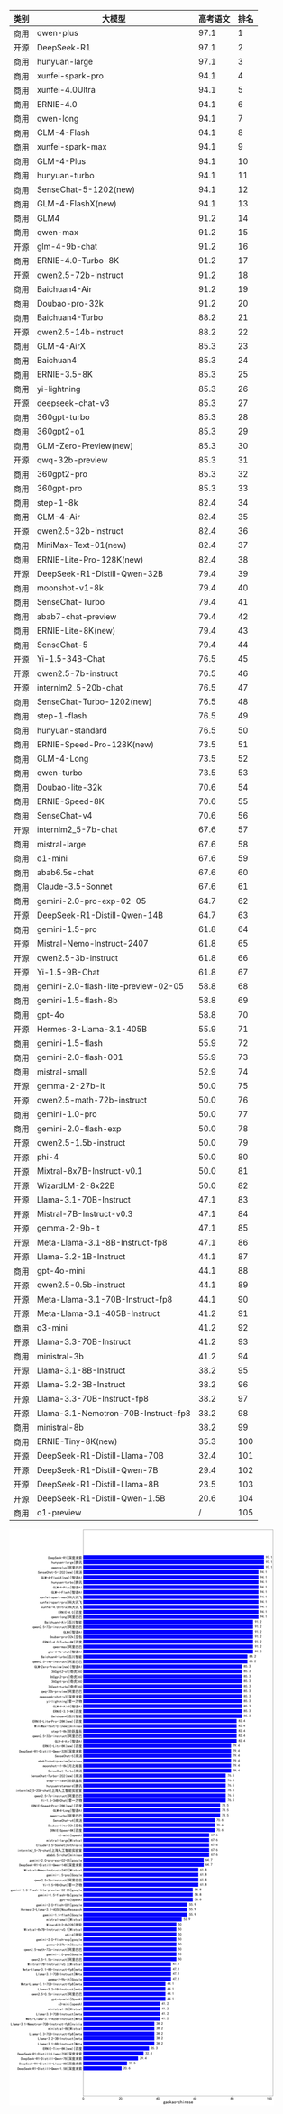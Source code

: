 
| 类别 | 大模型                         | 高考语文 | 排名 |
|-----|------------------------------|---------|----|
|商用|qwen-plus|97.1|1|
|开源|DeepSeek-R1|97.1|2|
|商用|hunyuan-large|97.1|3|
|商用|xunfei-spark-pro|94.1|4|
|商用|xunfei-4.0Ultra|94.1|5|
|商用|ERNIE-4.0|94.1|6|
|商用|qwen-long|94.1|7|
|商用|GLM-4-Flash|94.1|8|
|商用|xunfei-spark-max|94.1|9|
|商用|GLM-4-Plus|94.1|10|
|商用|hunyuan-turbo|94.1|11|
|商用|SenseChat-5-1202(new)|94.1|12|
|商用|GLM-4-FlashX(new)|94.1|13|
|商用|GLM4|91.2|14|
|商用|qwen-max|91.2|15|
|开源|glm-4-9b-chat|91.2|16|
|商用|ERNIE-4.0-Turbo-8K|91.2|17|
|开源|qwen2.5-72b-instruct|91.2|18|
|商用|Baichuan4-Air|91.2|19|
|商用|Doubao-pro-32k|91.2|20|
|商用|Baichuan4-Turbo|88.2|21|
|开源|qwen2.5-14b-instruct|88.2|22|
|商用|GLM-4-AirX|85.3|23|
|商用|Baichuan4|85.3|24|
|商用|ERNIE-3.5-8K|85.3|25|
|商用|yi-lightning|85.3|26|
|开源|deepseek-chat-v3|85.3|27|
|商用|360gpt-turbo|85.3|28|
|商用|360gpt2-o1|85.3|29|
|商用|GLM-Zero-Preview(new)|85.3|30|
|开源|qwq-32b-preview|85.3|31|
|商用|360gpt2-pro|85.3|32|
|商用|360gpt-pro|85.3|33|
|商用|step-1-8k|82.4|34|
|商用|GLM-4-Air|82.4|35|
|开源|qwen2.5-32b-instruct|82.4|36|
|商用|MiniMax-Text-01(new)|82.4|37|
|商用|ERNIE-Lite-Pro-128K(new)|82.4|38|
|开源|DeepSeek-R1-Distill-Qwen-32B|79.4|39|
|商用|moonshot-v1-8k|79.4|40|
|商用|SenseChat-Turbo|79.4|41|
|商用|abab7-chat-preview|79.4|42|
|商用|ERNIE-Lite-8K(new)|79.4|43|
|商用|SenseChat-5|79.4|44|
|开源|Yi-1.5-34B-Chat|76.5|45|
|开源|qwen2.5-7b-instruct|76.5|46|
|开源|internlm2_5-20b-chat|76.5|47|
|商用|SenseChat-Turbo-1202(new)|76.5|48|
|商用|step-1-flash|76.5|49|
|商用|hunyuan-standard|76.5|50|
|商用|ERNIE-Speed-Pro-128K(new)|73.5|51|
|商用|GLM-4-Long|73.5|52|
|商用|qwen-turbo|73.5|53|
|商用|Doubao-lite-32k|70.6|54|
|商用|ERNIE-Speed-8K|70.6|55|
|商用|SenseChat-v4|70.6|56|
|开源|internlm2_5-7b-chat|67.6|57|
|商用|mistral-large|67.6|58|
|商用|o1-mini|67.6|59|
|商用|abab6.5s-chat|67.6|60|
|商用|Claude-3.5-Sonnet|67.6|61|
|商用|gemini-2.0-pro-exp-02-05|64.7|62|
|开源|DeepSeek-R1-Distill-Qwen-14B|64.7|63|
|商用|gemini-1.5-pro|61.8|64|
|开源|Mistral-Nemo-Instruct-2407|61.8|65|
|开源|qwen2.5-3b-instruct|61.8|66|
|开源|Yi-1.5-9B-Chat|61.8|67|
|商用|gemini-2.0-flash-lite-preview-02-05|58.8|68|
|商用|gemini-1.5-flash-8b|58.8|69|
|商用|gpt-4o|58.8|70|
|开源|Hermes-3-Llama-3.1-405B|55.9|71|
|商用|gemini-1.5-flash|55.9|72|
|商用|gemini-2.0-flash-001|55.9|73|
|商用|mistral-small|52.9|74|
|开源|gemma-2-27b-it|50.0|75|
|开源|qwen2.5-math-72b-instruct|50.0|76|
|商用|gemini-1.0-pro|50.0|77|
|商用|gemini-2.0-flash-exp|50.0|78|
|开源|qwen2.5-1.5b-instruct|50.0|79|
|开源|phi-4|50.0|80|
|开源|Mixtral-8x7B-Instruct-v0.1|50.0|81|
|开源|WizardLM-2-8x22B|50.0|82|
|开源|Llama-3.1-70B-Instruct|47.1|83|
|开源|Mistral-7B-Instruct-v0.3|47.1|84|
|开源|gemma-2-9b-it|47.1|85|
|开源|Meta-Llama-3.1-8B-Instruct-fp8|47.1|86|
|开源|Llama-3.2-1B-Instruct|44.1|87|
|商用|gpt-4o-mini|44.1|88|
|开源|qwen2.5-0.5b-instruct|44.1|89|
|开源|Meta-Llama-3.1-70B-Instruct-fp8|44.1|90|
|开源|Meta-Llama-3.1-405B-Instruct|41.2|91|
|商用|o3-mini|41.2|92|
|开源|Llama-3.3-70B-Instruct|41.2|93|
|商用|ministral-3b|41.2|94|
|开源|Llama-3.1-8B-Instruct|38.2|95|
|开源|Llama-3.2-3B-Instruct|38.2|96|
|开源|Llama-3.3-70B-Instruct-fp8|38.2|97|
|开源|Llama-3.1-Nemotron-70B-Instruct-fp8|38.2|98|
|商用|ministral-8b|38.2|99|
|商用|ERNIE-Tiny-8K(new)|35.3|100|
|开源|DeepSeek-R1-Distill-Llama-70B|32.4|101|
|开源|DeepSeek-R1-Distill-Qwen-7B|29.4|102|
|开源|DeepSeek-R1-Distill-Llama-8B|23.5|103|
|开源|DeepSeek-R1-Distill-Qwen-1.5B|20.6|104|
|商用|o1-preview|/|105|


![lin](../pic/gaokao-chinese.png)
